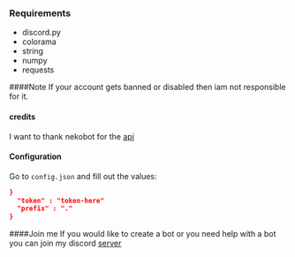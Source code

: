### Requirements
- discord.py
- colorama
- string 
- numpy
- requests

####Note 
If your account gets banned or disabled then iam not responsible for it.
#### credits 
I want to thank nekobot for the [api](https://docs.nekobot.xyz)
#### Configuration
Go to `config.json` and fill out the values:
```json
}
  "token" : "token-here"
  "prefix" : "."
}
```
####Join me
If you would like to create a bot or you need help with a bot you can join my discord [server](https://discord.gg/a9xfa5DJqD)





